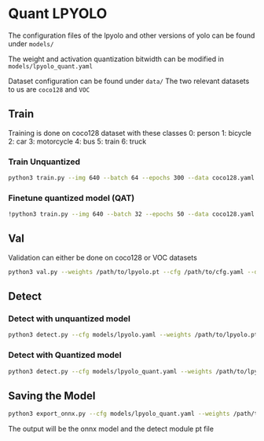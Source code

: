 # Quant LPYOLO

The configuration files of the lpyolo and other versions of yolo can be found under `models/` 

The weight and activation quantization bitwidth can be modified in `models/lpyolo_quant.yaml`

Dataset configuration can be found under `data/`
The two relevant datasets to us are `coco128` and `VOC`


## Train

Training is done on coco128 dataset with these classes
0: person
1: bicycle
2: car
3: motorcycle
4: bus
5: train
6: truck

### Train Unquantized

```sh
python3 train.py --img 640 --batch 64 --epochs 300 --data coco128.yaml --weights '' --cache --cfg models/lpyolo.yaml --classes 7
```

### Finetune quantized model (QAT)
```sh
!python3 train.py --img 640 --batch 32 --epochs 50 --data coco128.yaml --weights /path/to/lpyolo.pt --cache --cfg models/lpyolo_quant.yaml --classes 7
```

## Val

Validation can either be done on coco128 or VOC datasets

```sh
python3 val.py --weights /path/to/lpyolo.pt --cfg /path/to/cfg.yaml --data VOC.yaml --img 640 --half --classes 7
```

## Detect

### Detect with unquantized model
```sh
python3 detect.py --cfg models/lpyolo.yaml --weights /path/to/lpyolo.pt --img 640 --conf 0.25 --source /path/to/image
```
### Detect with Quantized model
```sh
python3 detect.py --cfg models/lpyolo_quant.yaml --weights /path/to/lpyolo_quant.pt --img 640 --conf 0.25 --source /path/to/image
```

## Saving the Model

```sh
python3 export_onnx.py --cfg models/lpyolo_quant.yaml --weights /path/to/lpyolo_quant.pt --classes 7 --output_path /to/output_path
```

The output will be the onnx model and the detect module pt file
